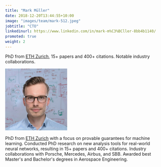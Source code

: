 ```yaml
---
title: "Mark Müller"
date: 2018-12-20T13:44:55+10:00
image: "images/team/mark-512.jpeg"
jobtitle: "CTO"
linkedinurl: https://www.linkedin.com/in/mark-m%C3%BCller-8bb4b1140/
promoted: true
weight: 2
---
```


PhD from <a href="https://ethz.ch/">ETH Zurich</a>, 15+ papers and 400+ citations. Notable industry collaborations.

<img src="/assets/images/website/team/mark-512.jpeg" alt="<NAME>" class="img-fluid rounded-circle" style="max-width: 200px;">


PhD from <a href="https://ethz.ch/">ETH Zurich</a> with a focus on provable guarantees for machine learning. Conducted PhD research on new analysis tools for real-world neural networks, resulting in 15+ papers and 400+ citations. Industry collaborations with Porsche, Mercedes, Airbus, and SBB. Awarded best Master's and Bachelor's degrees in Aerospace Engineering. 
